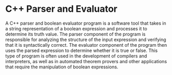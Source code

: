 # C++ Parser and Evaluator

A C++ parser and boolean evaluator program is a software tool that takes in a string representation of a boolean expression and processes it to determine its truth value. The parser component of the program is responsible for analyzing the structure of the input expression and verifying that it is syntactically correct. The evaluator component of the program then uses the parsed expression to determine whether it is true or false. This type of program is often used in the development of compilers and interpreters, as well as in automated theorem provers and other applications that require the manipulation of boolean expressions.
